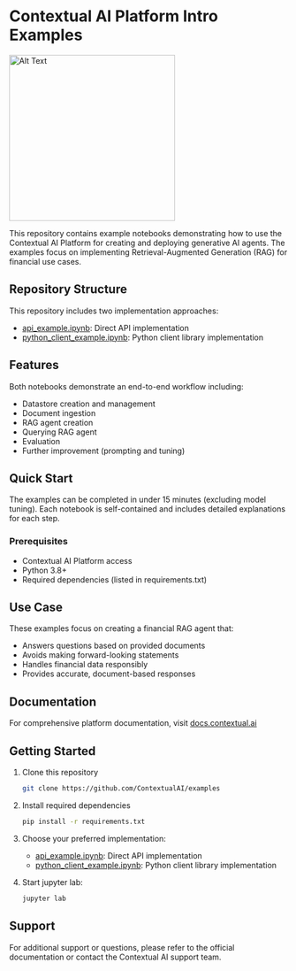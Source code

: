 # Contextual AI Platform Intro Examples

<img src="https://imagedelivery.net/Dr98IMl5gQ9tPkFM5JRcng/3e5f6fbd-9bc6-4aa1-368e-e8bb1d6ca100/Ultra" alt="Alt Text" width="300">

This repository contains example notebooks demonstrating how to use the Contextual AI Platform for creating and deploying generative AI agents. The examples focus on implementing Retrieval-Augmented Generation (RAG) for financial use cases.

## Repository Structure

This repository includes two implementation approaches:
- [api_example.ipynb](api_example.ipynb): Direct API implementation
- [python_client_example.ipynb](python_client_example.ipynb): Python client library implementation

## Features

Both notebooks demonstrate an end-to-end workflow including:
- Datastore creation and management
- Document ingestion
- RAG agent creation
- Querying RAG agent
- Evaluation
- Further improvement (prompting and tuning)

## Quick Start

The examples can be completed in under 15 minutes (excluding model tuning). Each notebook is self-contained and includes detailed explanations for each step.

### Prerequisites

- Contextual AI Platform access
- Python 3.8+
- Required dependencies (listed in requirements.txt)

## Use Case

These examples focus on creating a financial RAG agent that:
- Answers questions based on provided documents
- Avoids making forward-looking statements
- Handles financial data responsibly
- Provides accurate, document-based responses

## Documentation

For comprehensive platform documentation, visit [docs.contextual.ai](https://docs.contextual.ai/)

## Getting Started

1. Clone this repository
    ```bash
    git clone https://github.com/ContextualAI/examples
    ```
2. Install required dependencies
    ```bash
    pip install -r requirements.txt
    ```
3. Choose your preferred implementation:
    - [api_example.ipynb](api_example.ipynb): Direct API implementation
    - [python_client_example.ipynb](python_client_example.ipynb): Python client library implementation

4. Start jupyter lab:
    ```bash
    jupyter lab
    ```

## Support

For additional support or questions, please refer to the official documentation or contact the Contextual AI support team.
